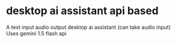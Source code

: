 # desktop ai assistant api based
A text input audio output desktop ai assistant (can take audio input) <br/>
Uses gemini 1.5 flash api
